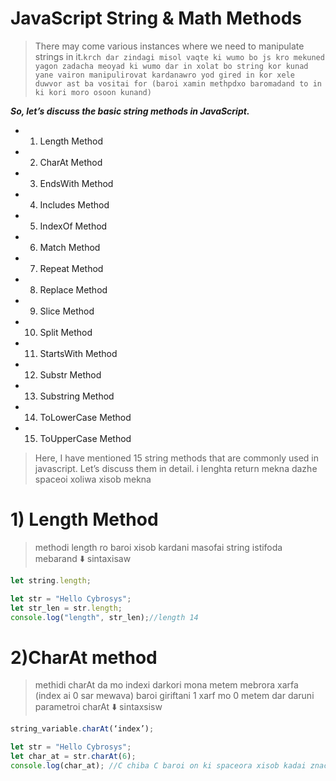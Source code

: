 # JavaScript String & Math Methods
>There may come various instances where we need to manipulate strings in it.`krch dar zindagi misol vaqte ki wumo bo js kro mekuned yagon zadacha meoyad ki wumo dar in xolat bo string kor kunad yane vairon manipulirovat kardanawro yod gired in kor xele duwvor ast ba vositai for (baroi xamin methpdxo baromadand to in ki kori moro osoon kunand)`


**_So, let’s discuss the basic string methods in JavaScript._**

 * 1) Length Method
* 2) CharAt Method
* 3) EndsWith Method
* 4) Includes Method
* 5) IndexOf Method
* 6) Match Method
* 7) Repeat Method
* 8) Replace Method
* 9) Slice Method
* 10) Split Method
* 11) StartsWith Method
* 12) Substr Method
* 13) Substring Method
* 14) ToLowerCase Method
* 15) ToUpperCase Method
>Here, I have mentioned 15 string methods that are commonly used in javascript. Let’s discuss them in detail. i lenghta return mekna dazhe spaceoi xoliwa xisob mekna

# 1) Length Method
>methodi length ro baroi xisob kardani masofai string istifoda mebarand
⬇️ sintaxisaw
```js
let string.length;
```
```js
let str = "Hello Cybrosys";
let str_len = str.length;
console.log("length", str_len);//length 14
```

# 2)CharAt method
>methidi charAt da mo indexi darkori mona metem mebrora xarfa (index ai 0 sar mewava) baroi giriftani 1 xarf mo 0 metem dar daruni parametroi charAt
⬇️ sintaxsisw
```js
string_variable.charAt(‘index’);
```
```js
let str = "Hello Cybrosys";
let char_at = str.charAt(6);
console.log(char_at); //C chiba C baroi on ki spaceora xisob kadai znachit
```

